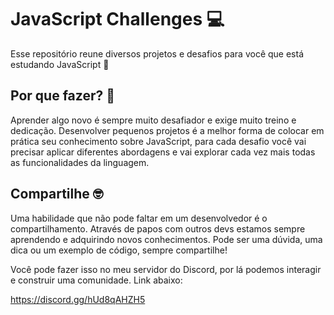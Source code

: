 # JavaScript Challenges 💻

Esse repositório reune diversos projetos e desafios para você que está estudando JavaScript 🎉

## Por que fazer? 🤔

Aprender algo novo é sempre muito desafiador e exige muito treino e dedicação. Desenvolver pequenos projetos é a melhor forma de colocar em prática seu conhecimento sobre JavaScript, para cada desafio você vai precisar aplicar diferentes abordagens e vai explorar cada vez mais todas as funcionalidades da linguagem.

## Compartilhe 🤓

Uma habilidade que não pode faltar em um desenvolvedor é o compartilhamento. Através de papos com outros devs estamos sempre aprendendo e adquirindo novos conhecimentos. Pode ser uma dúvida, uma dica ou um exemplo de código, sempre compartilhe!

Você pode fazer isso no meu servidor do Discord, por lá podemos interagir e construir uma comunidade. Link abaixo:

https://discord.gg/hUd8qAHZH5